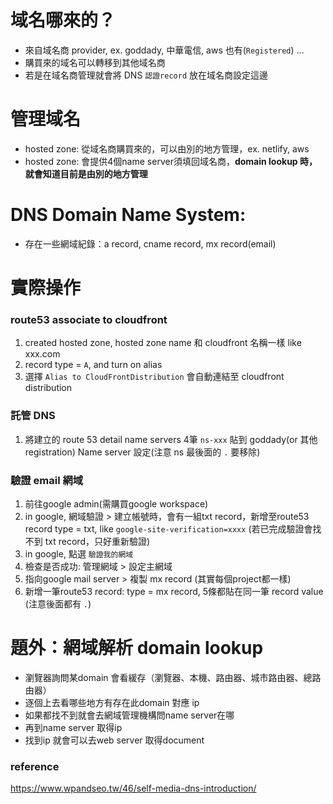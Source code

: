 # 域名哪來的？
- 來自域名商 provider, ex. goddady, 中華電信, aws 也有(`Registered`) ...
- 購買來的域名可以轉移到其他域名商
- 若是在域名商管理就會將 DNS `認證record` 放在域名商設定這邊

# 管理域名
- hosted zone: 從域名商購買來的，可以由別的地方管理，ex. netlify, aws
- hosted zone: 會提供4個name server須填回域名商，**domain lookup 時，就會知道目前是由別的地方管理**

# DNS Domain Name System:
- 存在一些網域紀錄：a record, cname record, mx record(email)

# 實際操作
### route53 associate to cloudfront
1. created hosted zone, hosted zone name 和 cloudfront 名稱一樣 like xxx.com
2. record type = `A`, and turn on alias
3. 選擇 `Alias to CloudFrontDistribution` 會自動連結至 cloudfront distribution
### 託管 DNS
1. 將建立的 route 53 detail name servers 4筆 `ns-xxx` 貼到 goddady(or 其他registration) Name server 設定(注意 ns 最後面的 `.` 要移除)
### 驗證 email 網域
1. 前往google admin(需購買google workspace)
2. in google, 網域驗證 > 建立帳號時，會有一組txt record，新增至route53 record type = txt, like `google-site-verification=xxxx` (若已完成驗證會找不到 txt record，只好重新驗證)
3. in google, 點選 `驗證我的網域`
4. 檢查是否成功: 管理網域 > 設定主網域
5. 指向google mail server > 複製 mx record (其實每個project都一樣)
6. 新增一筆route53 record: type = mx record, 5條都貼在同一筆 record value (注意後面都有 `.`)

# 題外：網域解析 domain lookup
- 瀏覽器詢問某domain 會看緩存（瀏覽器、本機、路由器、城市路由器、總路由器）
- 逐個上去看哪些地方有存在此domain 對應 ip
- 如果都找不到就會去網域管理機構問name server在哪
- 再到name server 取得ip
- 找到ip 就會可以去web server 取得document


### reference
https://www.wpandseo.tw/46/self-media-dns-introduction/
